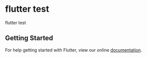 # flutter test

flutter test


## Getting Started

For help getting started with Flutter, view our online
[documentation](https://flutter.io/).
